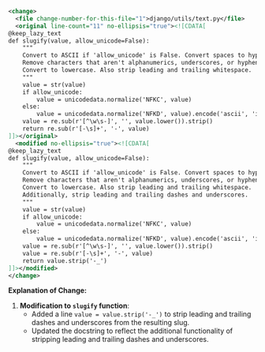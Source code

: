 ```xml
<change>
  <file change-number-for-this-file="1">django/utils/text.py</file>
  <original line-count="11" no-ellipsis="true"><![CDATA[
@keep_lazy_text
def slugify(value, allow_unicode=False):
    """
    Convert to ASCII if 'allow_unicode' is False. Convert spaces to hyphens.
    Remove characters that aren't alphanumerics, underscores, or hyphens.
    Convert to lowercase. Also strip leading and trailing whitespace.
    """
    value = str(value)
    if allow_unicode:
        value = unicodedata.normalize('NFKC', value)
    else:
        value = unicodedata.normalize('NFKD', value).encode('ascii', 'ignore').decode('ascii')
    value = re.sub(r'[^\w\s-]', '', value.lower()).strip()
    return re.sub(r'[-\s]+', '-', value)
]]></original>
  <modified no-ellipsis="true"><![CDATA[
@keep_lazy_text
def slugify(value, allow_unicode=False):
    """
    Convert to ASCII if 'allow_unicode' is False. Convert spaces to hyphens.
    Remove characters that aren't alphanumerics, underscores, or hyphens.
    Convert to lowercase. Also strip leading and trailing whitespace.
    Additionally, strip leading and trailing dashes and underscores.
    """
    value = str(value)
    if allow_unicode:
        value = unicodedata.normalize('NFKC', value)
    else:
        value = unicodedata.normalize('NFKD', value).encode('ascii', 'ignore').decode('ascii')
    value = re.sub(r'[^\w\s-]', '', value.lower()).strip()
    value = re.sub(r'[-\s]+', '-', value)
    return value.strip('-_')
]]></modified>
</change>
```

**Explanation of Change:**
1. **Modification to `slugify` function**:
   - Added a line `value = value.strip('-_')` to strip leading and trailing dashes and underscores from the resulting slug.
   - Updated the docstring to reflect the additional functionality of stripping leading and trailing dashes and underscores.